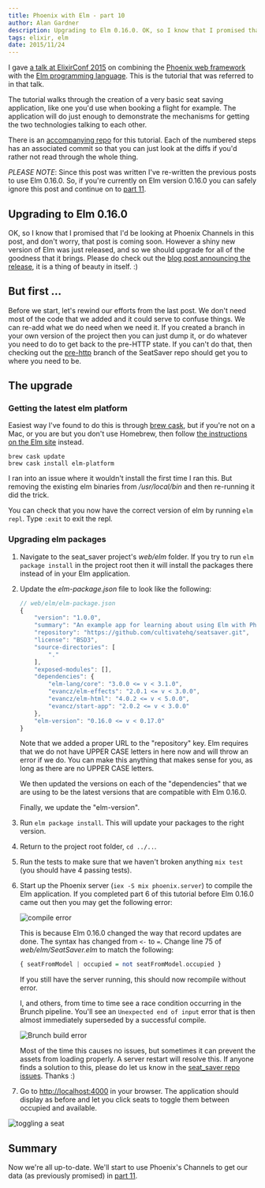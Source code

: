 ```yaml
---
title: Phoenix with Elm - part 10
author: Alan Gardner
description: Upgrading to Elm 0.16.0. OK, so I know that I promised that I'd be looking at Phoenix Channels in this post, and don't worry, that post is coming soon. However a shiny new version of Elm was just released, and so we should upgrade for all of the goodness that it brings.
tags: elixir, elm
date: 2015/11/24
---
```


<section class="callout">
  <p>I gave <a href="http://confreaks.tv/videos/elixirconf2015-phoenix-with-elm">a talk at ElixirConf 2015</a> on combining the <a href="http://www.phoenixframework.org/">Phoenix web framework</a> with the <a href="http://elm-lang.org">Elm programming language</a>. This is the tutorial that was referred to in that talk.</p>

  <p>The tutorial walks through the creation of a very basic seat saving application, like one you'd use when booking a flight for example. The application will do just enough to demonstrate the mechanisms for getting the two technologies talking to each other.</p>

  <p>There is an <a href="https://github.com/CultivateHQ/seat_saver-017">accompanying repo</a> for this tutorial. Each of the numbered steps has an associated commit so that you can just look at the diffs if you'd rather not read through the whole thing.</p>
</section>

<section class="callout">
  <em>PLEASE NOTE</em>: Since this post was written I've re-written the previous posts to use Elm 0.16.0. So, if you're currently on Elm version 0.16.0 you can safely ignore this post and continue on to <a href="/posts/phoenix-elm-11">part 11</a>.
</section>

## Upgrading to Elm 0.16.0

OK, so I know that I promised that I'd be looking at Phoenix Channels in this post, and don't worry, that post is coming soon. However a shiny new version of Elm was just released, and so we should upgrade for all of the goodness that it brings. Please do check out the [blog post announcing the release](http://elm-lang.org/blog/compilers-as-assistants), it is a thing of beauty in itself. :)


## But first ...

Before we start, let's rewind our efforts from the last post. We don't need most of the code that we added and it could serve to confuse things. We can re-add what we do need when we need it. If you created a branch in your own version of the project then you can just dump it, or do whatever you need to do to get back to the pre-HTTP state. If you can't do that, then checking out the [pre-http](https://github.com/CultivateHQ/seat_saver/tree/pre-http) branch of the SeatSaver repo should get you to where you need to be.


## The upgrade

### Getting the latest elm platform

Easiest way I've found to do this is through [brew cask](http://caskroom.io/), but if you're not on a Mac, or you are but you don't use Homebrew, then follow [the instructions on the Elm site](http://elm-lang.org/install) instead.

```
brew cask update
brew cask install elm-platform
```

<div class="callout">
  I ran into an issue where it wouldn't install the first time I ran this. But removing the existing elm binaries from <em>/usr/local/bin</em> and then re-running it did the trick.
</div>

You can check that you now have the correct version of elm by running `elm repl`. Type `:exit` to exit the repl.

### Upgrading elm packages

1. Navigate to the seat_saver project's *web/elm* folder. If you try to run `elm package install` in the project root then it will install the packages there instead of in your Elm application.
2. Update the *elm-package.json* file to look like the following:

    ```javascript
    // web/elm/elm-package.json
    {
        "version": "1.0.0",
        "summary": "An example app for learning about using Elm with Phoenix",
        "repository": "https://github.com/cultivatehq/seatsaver.git",
        "license": "BSD3",
        "source-directories": [
            "."
        ],
        "exposed-modules": [],
        "dependencies": {
            "elm-lang/core": "3.0.0 <= v < 3.1.0",
            "evancz/elm-effects": "2.0.1 <= v < 3.0.0",
            "evancz/elm-html": "4.0.2 <= v < 5.0.0",
            "evancz/start-app": "2.0.2 <= v < 3.0.0"
        },
        "elm-version": "0.16.0 <= v < 0.17.0"
    }
    ```

    Note that we added a proper URL to the "repository" key. Elm requires that we do not have UPPER CASE letters in here now and will throw an error if we do. You can make this anything that makes sense for you, as long as there are no UPPER CASE letters.

    We then updated the versions on each of the "dependencies" that we are using to be the latest versions that are compatible with Elm 0.16.0.

    Finally, we update the "elm-version".

3. Run `elm package install`. This will update your packages to the right version.
4. Return to the project root folder, `cd ../..`.
5. Run the tests to make sure that we haven't broken anything `mix test` (you should have 4 passing tests).
6. Start up the Phoenix server (`iex -S mix phoenix.server`) to compile the Elm application. If you completed part 6 of this tutorial before Elm 0.16.0 came out then you may get the following error:

    ![compile error](/images/phoenix-elm/13.png)

    This is because Elm 0.16.0 changed the way that record updates are done. The syntax has changed from `<-` to `=`. Change line 75 of *web/elm/SeatSaver.elm* to match the following:

    ```haskell
    { seatFromModel | occupied = not seatFromModel.occupied }
    ```

    If you still have the server running, this should now recompile without error.

    <div class="callout">
        <p>
            I, and others, from time to time see a race condition occurring in the Brunch pipeline. You'll see an <code>Unexpected end of input</code> error that is then almost immediately superseded by a successful compile.
        </p>
        <img src="/images/phoenix-elm/14.png" alt="Brunch build error" />
        <p>
            Most of the time this causes no issues, but sometimes it can prevent the assets from loading properly. A server restart will resolve this. If anyone finds a solution to this, please do let us know in the <a href="https://github.com/CultivateHQ/seat_saver/issues">seat_saver repo issues</a>. Thanks :)
        </p>
    </div>

7. Go to <http://localhost:4000> in your browser. The application should display as before and let you click seats to toggle them between occupied and available.

  ![toggling a seat](/images/phoenix-elm/9.png)

## Summary

Now we're all up-to-date. We'll start to use Phoenix's Channels to get our data (as previously promised) in [part 11](/posts/phoenix-elm-11).
